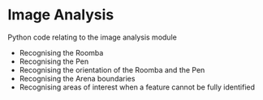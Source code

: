 # Image Analysis

Python code relating to the image analysis module

* Recognising the Roomba
* Recognising the Pen
* Recognising the orientation of the Roomba and the Pen
* Recognising the Arena boundaries
* Recognising areas of interest when a feature cannot be fully identified